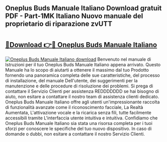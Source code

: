 ## Oneplus Buds Manuale Italiano Download gratuit PDF - Part-1MK Italiano Nuovo manuale del proprietario di riparazione zvUTT

# <h2><a href="http://dfbmbgu.blite.top/?on=Oneplus+Buds+Manuale+Italiano">🔗Download 👉🔴 Oneplus Buds Manuale Italiano</a></h2>

[![Oneplus Buds Manuale Italiano download](https://i.imgur.com/lujVjoI.png)](http://dfbmbgu.blite.top/?on=Oneplus+Buds+Manuale+Italiano)
Benvenuto nel manuale di Istruzioni per il tuo Oneplus Buds Manuale Italiano appena arrivato. Questo Manuale ha lo scopo di aiutarti a ottenere il massimo dal tuo Prodotto fornendo una panoramica completa delle sue caratteristiche, del processo di installazione, del manuale Dell'utente, dei suggerimenti per la manutenzione e delle procedure di risoluzione dei problemi. Si prega di contattare il Servizio Clienti per assistenza REDDDDDDD se hai bisogno di aiuto, non esitare a contattare il nostro team di assistenza clienti dedicato. Oneplus Buds Manuale Italiano offre agli utenti un'impressionante raccolta di funzionalità avanzate come il riconoscimento facciale, La Realtà Aumentata, L'attivazione vocale e la ricarica senza fili, tutte facilmente accessibili tramite L'interfaccia utente intuitiva e intuitiva. Confidiamo che Oneplus Buds Manuale Italiano sia stata una risorsa completa per i tuoi sforzi per conoscere le specifiche del tuo nuovo dispositivo. In caso di domande o dubbi, non esitare a contattare il nostro Servizio Clienti.
